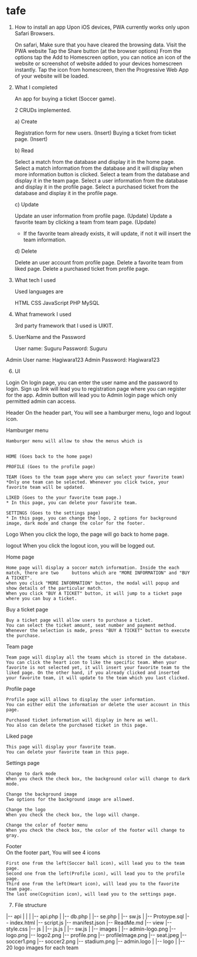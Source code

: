 # tafe

1. How to install an app
	Upon iOS devices, PWA currently works only upon Safari Browsers.
	
	On safari, 
	Make sure that you have cleared the browsing data.
	Visit the PWA website
	Tap the Share button (at the browser options)
	From the options tap the Add to Homescreen option, you can notice an icon of the website or screenshot of website added to your devices homescreen 	instantly.
	Tap the icon from homescreen, then the Progressive Web App of your website will be loaded.



2. What I completed
	
	An app for buying a ticket (Soccer game).

	
	2 CRUDs implemented.
	
	a) Create
	
	Registration form for new users. (Insert)
	Buying a ticket from ticket page. (Insert)	


	b) Read
	
	Select a match from the database and display it in the home page.
	Select a match information from the database and it will display when more information button 		  is clicked.
	Select a team from the database and display it in the team page.
	Select a user information from the database and display it in the profile page.
	Select a purchased ticket from the database and display it in the profile page.


	c) Update
	
	Update an user information from profile page. (Update)
	Update a favorite team by clicking a team from team page. (Update)
	* If the favorite team already exists, it will update, if not it will insert the team information.

	
	d) Delete
	
	Delete an user account from profile page.
	Delete a favorite team from liked page.
	Delete a purchased ticket from profile page.



3. What tech I used

	

	Used languages are

	HTML
	CSS
	JavaScript
	PHP
	MySQL




4. What framework I used

	3rd party framework that I used is UIKIT.




5. UserName and the Password

	User name: Suguru
	Password: Suguru


Admin User name: Hagiwara123
Admin Password: Hagiwara123



6. UI


Login
	On login page, you can enter the user name and the password to login.
	Sign up link will lead you to registration page where you can register for the app.
	Admin button will lead you to Admin login page which only permitted admin can access.


Header
	On the header part, You will see a hamburger menu, logo and logout icon.


Hamburger menu

	Hamburger menu will allow to show the menus which is 
	

	HOME (Goes back to the home page)

	PROFILE (Goes to the profile page)

	TEAM (Goes to the team page where you can select your favorite team) 
	*Only one team can be selected. Whenever you click twice, your favorite team will be updated.

	LIKED (Goes to the your favorite team page.)
	* In this page, you can delete your favorite team.

	SETTINGS (Goes to the settings page)
	* In this page, you can change the logo, 2 options for background image, dark mode and change the color for the footer.



Logo
	When you click the logo, the page will go back to home page.



logout
	When you click the logout icon, you will be logged out.	





Home page

	Home page will display a soccer match information. Inside the each match, there are two 	buttons which are "MORE INFORMATION" and "BUY A TICKET".
	when you click "MORE INFORMATION" button, the modal will popup and show details of the particular match.
	When you click "BUY A TICKET" button, it will jump to a ticket page where you can buy a ticket.



Buy a ticket page

	Buy a ticket page will allow users to purchase a ticket.
	You can select the ticket amount, seat number and payment method.
	Whenever the selection is made, press "BUY A TICKET" button to execute the purchase.


Team page

	Team page will display all the teams which is stored in the database.
	You can click the heart icon to like the specific team. When your favorite is not selected yet, it will insert your favorite team to the liked page. On the other hand, if you already clicked and inserted your favorite team, it will update to the team which you last clicked.



Profile page

	Profile page will allows to display the user information.
	You can either edit the information or delete the user account in this page.
	
	Purchased ticket information will display in here as well.
	You also can delete the purchased ticket in this page.


Liked page
	
	This page will display your favorite team.
	You can delete your favorite team in this page.


Settings page

	Change to dark mode
	When you check the check box, the background color will change to dark mode.

	Change the background image
	Two options for the background image are allowed.

	Change the logo
	When you check the check box, the logo will change.

	Change the color of footer menu
	When you check the check box, the color of the footer will change to gray.

	


Footer	
	On the footer part, You will see 4 icons

	First one from the left(Soccer ball icon), will lead you to the team page.
	Second one from the left(Profile icon), will lead you to the profile page.
	Third one from the left(Heart icon), will lead you to the favorite team page.
	The last one(Cognition icon), will lead you to the settings page.



7. File structure


|-- api
|    |
|    |-- api.php
|    |-- db.php
|    |-- se.php
|    |-- sw.js
|
|-- Protoype.sql
|-- index.html
|-- script.js
|-- manifest.json
|-- ReadMe.md
|-- view
      |-- style.css
      |-- js
      |   |-- js.js
      |   |-- sw.js
      |
      |-- images
             |
             |-- admin-logo.png
             |-- logo.png
             |-- logo2.png
             |-- profile.png
             |-- profileImage.png
             |-- seat.jpeg
             |-- soccer1.png
             |-- soccer2.png
             |-- stadium.png
             |-- admin.logo
             |
             |-- logo
                   |
                   |-- 20 logo images for each team 
   



